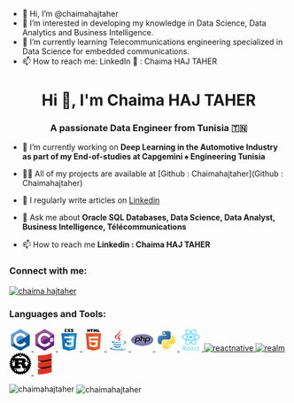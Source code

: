 - 👋 Hi, I’m @chaimahajtaher
- 👀 I’m interested in developing my knowledge in Data Science, Data Analytics and Business Intelligence. 
- 🌱 I’m currently learning Telecommunications engineering specialized in Data Science for embedded communications. 
- 📫 How to reach me:
    LinkedIn 🔗 : Chaima HAJ TAHER 

<h1 align="center">Hi 👋, I'm Chaima HAJ TAHER</h1>
<h3 align="center">A passionate Data Engineer from Tunisia 🇹🇳</h3>

- 🔭 I’m currently working on **Deep Learning in the Automotive Industry as part of my End-of-studies at Capgemini ♠ Engineering Tunisia**

- 👨‍💻 All of my projects are available at [Github : Chaimahajtaher](Github : Chaimahajtaher)

- 📝 I regularly write articles on [Linkedin](Linkedin)

- 💬 Ask me about **Oracle SQL Databases, Data Science, Data Analyst, Business Intelligence, Télécommunications**

- 📫 How to reach me **Linkedin : Chaima HAJ TAHER**

<h3 align="left">Connect with me:</h3>
<p align="left">
<a href="https://linkedin.com/in/chaima hajtaher" target="blank"><img align="center" src="https://raw.githubusercontent.com/rahuldkjain/github-profile-readme-generator/master/src/images/icons/Social/linked-in-alt.svg" alt="chaima hajtaher" height="30" width="40" /></a>
</p>

<h3 align="left">Languages and Tools:</h3>
<p align="left"> <a href="https://www.cprogramming.com/" target="_blank" rel="noreferrer"> <img src="https://raw.githubusercontent.com/devicons/devicon/master/icons/c/c-original.svg" alt="c" width="40" height="40"/> </a> <a href="https://www.w3schools.com/cs/" target="_blank" rel="noreferrer"> <img src="https://raw.githubusercontent.com/devicons/devicon/master/icons/csharp/csharp-original.svg" alt="csharp" width="40" height="40"/> </a> <a href="https://www.w3schools.com/css/" target="_blank" rel="noreferrer"> <img src="https://raw.githubusercontent.com/devicons/devicon/master/icons/css3/css3-original-wordmark.svg" alt="css3" width="40" height="40"/> </a> <a href="https://www.w3.org/html/" target="_blank" rel="noreferrer"> <img src="https://raw.githubusercontent.com/devicons/devicon/master/icons/html5/html5-original-wordmark.svg" alt="html5" width="40" height="40"/> </a> <a href="https://www.java.com" target="_blank" rel="noreferrer"> <img src="https://raw.githubusercontent.com/devicons/devicon/master/icons/java/java-original.svg" alt="java" width="40" height="40"/> </a> <a href="https://www.php.net" target="_blank" rel="noreferrer"> <img src="https://raw.githubusercontent.com/devicons/devicon/master/icons/php/php-original.svg" alt="php" width="40" height="40"/> </a> <a href="https://www.python.org" target="_blank" rel="noreferrer"> <img src="https://raw.githubusercontent.com/devicons/devicon/master/icons/python/python-original.svg" alt="python" width="40" height="40"/> </a> <a href="https://reactjs.org/" target="_blank" rel="noreferrer"> <img src="https://raw.githubusercontent.com/devicons/devicon/master/icons/react/react-original-wordmark.svg" alt="react" width="40" height="40"/> </a> <a href="https://reactnative.dev/" target="_blank" rel="noreferrer"> <img src="https://reactnative.dev/img/header_logo.svg" alt="reactnative" width="40" height="40"/> </a> <a href="https://realm.io/" target="_blank" rel="noreferrer"> <img src="https://raw.githubusercontent.com/bestofjs/bestofjs-webui/8665e8c267a0215f3159df28b33c365198101df5/public/logos/realm.svg" alt="realm" width="40" height="40"/> </a> <a href="https://www.rust-lang.org" target="_blank" rel="noreferrer"> <img src="https://raw.githubusercontent.com/devicons/devicon/master/icons/rust/rust-plain.svg" alt="rust" width="40" height="40"/> </a> <a href="https://www.scala-lang.org" target="_blank" rel="noreferrer"> <img src="https://raw.githubusercontent.com/devicons/devicon/master/icons/scala/scala-original.svg" alt="scala" width="40" height="40"/> </a> </p>

<p><img align="left" src="https://github-readme-stats.vercel.app/api/top-langs?username=chaimahajtaher&show_icons=true&locale=en&layout=compact" alt="chaimahajtaher" /></p>

<p>&nbsp;<img align="center" src="https://github-readme-stats.vercel.app/api?username=chaimahajtaher&show_icons=true&locale=en" alt="chaimahajtaher" /></p>
